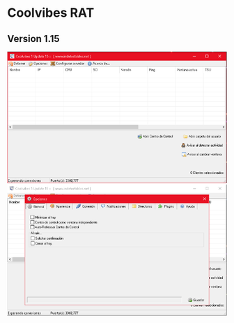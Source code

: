 # Coolvibes RAT
## Version 1.15

![coolvibes-1](Pictures/CoolvibesRAT/coolvibes-1.PNG)
![coolvibes-2](Pictures/CoolvibesRAT/coolvibes-2.png)
